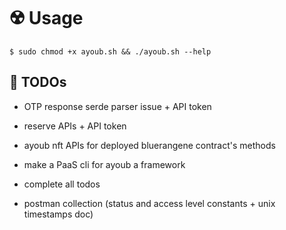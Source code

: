 # ☢️ Usage

```console
$ sudo chmod +x ayoub.sh && ./ayoub.sh --help
```

## 📌 TODOs

* OTP response serde parser issue + API token

* reserve APIs + API token

* ayoub nft APIs for deployed bluerangene contract's methods

* make a PaaS cli for ayoub a framework 

* complete all todos

* postman collection (status and access level constants + unix timestamps doc)

